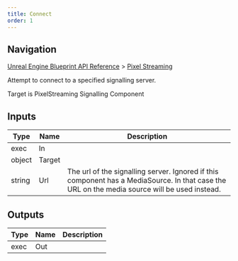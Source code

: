 ```yaml
---
title: Connect
order: 1
---
```

## Navigation

[Unreal Engine Blueprint API Reference](https://dev.epicgames.com/documentation/en-us/unreal-engine/BlueprintAPI) > [Pixel Streaming](https://dev.epicgames.com/documentation/en-us/unreal-engine/BlueprintAPI/PixelStreaming)

Attempt to connect to a specified signalling server.

Target is PixelStreaming Signalling Component

## Inputs

| Type | Name | Description |
| --- | --- | --- |
| exec | In |  |
| object | Target |  |
| string | Url | The url of the signalling server. Ignored if this component has a MediaSource. In that case the URL on the media source will be used instead. |

## Outputs

| Type | Name | Description |
| --- | --- | --- |
| exec | Out |  |

